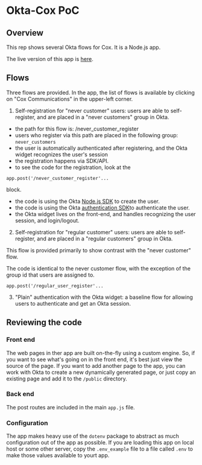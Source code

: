# Okta-Cox PoC #

## Overview ##
This rep shows several Okta flows for Cox. It is a Node.js app.

The live version of this app is [here](https://okta-cox.herokuapp.com).

## Flows ##

Three flows are provided. In the app, the list of flows is available by clicking on "Cox Communications" in the upper-left corner.

1. Self-registration for "never customer" users: users are able to self-register, and are placed in a "never customers" group in Okta.

* the path for this flow is: /never_customer_register
* users who register via this path are placed in the following group: `never_customers`
* the user is automatically authenticated after registering, and the Okta widget recognizes the user's session
* the registration happens via SDK/API.
* to see the code for the registration, look at the

```app.post('/never_customer_register'...```

block.

* the code is using the Okta [Node.js SDK](https://github.com/okta/okta-sdk-nodejs) to create the user.
* the code is using the Okta [authentication SDK](https://github.com/okta/okta-auth-js)to authenticate the user.
* the Okta widget lives on the front-end, and handles recognizing the user session, and login/logout.

2. Self-registration for "regular customer" users: users are able to self-register, and are placed in a "regular customers" group in Okta.

This flow is provided primarily to show contrast with the "never customer" flow.

The code is identical to the never customer flow, with the exception of the group id that users are assigned to.

```app.post('/regular_user_register'...```

3. "Plain" authentication with the Okta widget: a baseline flow for allowing users to authenticate and get an Okta session.

## Reviewing the code ##

### Front end ###
The web pages in ther app are built on-the-fly using a custom engine. So, if you want to see what's going on in the front end, it's best just view the source of the page. If you want to add another page to the app, you can work with Okta to create a new dynamically generated page, or just copy an existing page and add it to the `/public` directory.

### Back end ###
The post routes are included in the main `app.js` file.

### Configuration ###
The app makes heavy use of the `dotenv` package to abstract as much configuration out of the app as possible. If you are loading this app on local host or some other server, copy the `.env_example` file to a file called `.env` to make those values available to yourt app.
